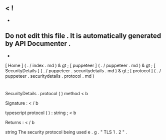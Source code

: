 <
!
-
-
Do
not
edit
this
file
.
It
is
automatically
generated
by
API
Documenter
.
-
-
>
[
Home
]
(
.
/
index
.
md
)
&
gt
;
[
puppeteer
]
(
.
/
puppeteer
.
md
)
&
gt
;
[
SecurityDetails
]
(
.
/
puppeteer
.
securitydetails
.
md
)
&
gt
;
[
protocol
]
(
.
/
puppeteer
.
securitydetails
.
protocol
.
md
)
#
#
SecurityDetails
.
protocol
(
)
method
<
b
>
Signature
:
<
/
b
>
typescript
protocol
(
)
:
string
;
<
b
>
Returns
:
<
/
b
>
string
The
security
protocol
being
used
e
.
g
.
"
TLS
1
.
2
"
.
